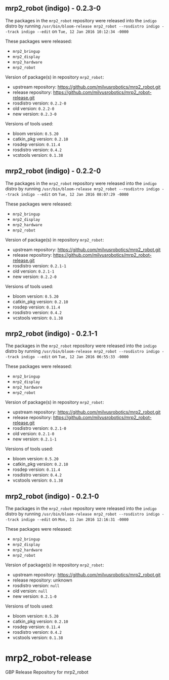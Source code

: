 ## mrp2_robot (indigo) - 0.2.3-0

The packages in the `mrp2_robot` repository were released into the `indigo` distro by running `/usr/bin/bloom-release mrp2_robot --rosdistro indigo --track indigo --edit` on `Tue, 12 Jan 2016 10:12:34 -0000`

These packages were released:
- `mrp2_bringup`
- `mrp2_display`
- `mrp2_hardware`
- `mrp2_robot`

Version of package(s) in repository `mrp2_robot`:
- upstream repository: https://github.com/milvusrobotics/mrp2_robot.git
- release repository: https://github.com/milvusrobotics/mrp2_robot-release.git
- rosdistro version: `0.2.2-0`
- old version: `0.2.2-0`
- new version: `0.2.3-0`

Versions of tools used:
- bloom version: `0.5.20`
- catkin_pkg version: `0.2.10`
- rosdep version: `0.11.4`
- rosdistro version: `0.4.2`
- vcstools version: `0.1.38`


## mrp2_robot (indigo) - 0.2.2-0

The packages in the `mrp2_robot` repository were released into the `indigo` distro by running `/usr/bin/bloom-release mrp2_robot --rosdistro indigo --track indigo --edit` on `Tue, 12 Jan 2016 08:07:29 -0000`

These packages were released:
- `mrp2_bringup`
- `mrp2_display`
- `mrp2_hardware`
- `mrp2_robot`

Version of package(s) in repository `mrp2_robot`:
- upstream repository: https://github.com/milvusrobotics/mrp2_robot.git
- release repository: https://github.com/milvusrobotics/mrp2_robot-release.git
- rosdistro version: `0.2.1-1`
- old version: `0.2.1-1`
- new version: `0.2.2-0`

Versions of tools used:
- bloom version: `0.5.20`
- catkin_pkg version: `0.2.10`
- rosdep version: `0.11.4`
- rosdistro version: `0.4.2`
- vcstools version: `0.1.38`


## mrp2_robot (indigo) - 0.2.1-1

The packages in the `mrp2_robot` repository were released into the `indigo` distro by running `/usr/bin/bloom-release mrp2_robot --rosdistro indigo --track indigo --edit` on `Tue, 12 Jan 2016 06:55:33 -0000`

These packages were released:
- `mrp2_bringup`
- `mrp2_display`
- `mrp2_hardware`
- `mrp2_robot`

Version of package(s) in repository `mrp2_robot`:
- upstream repository: https://github.com/milvusrobotics/mrp2_robot.git
- release repository: https://github.com/milvusrobotics/mrp2_robot-release.git
- rosdistro version: `0.2.1-0`
- old version: `0.2.1-0`
- new version: `0.2.1-1`

Versions of tools used:
- bloom version: `0.5.20`
- catkin_pkg version: `0.2.10`
- rosdep version: `0.11.4`
- rosdistro version: `0.4.2`
- vcstools version: `0.1.38`


## mrp2_robot (indigo) - 0.2.1-0

The packages in the `mrp2_robot` repository were released into the `indigo` distro by running `/usr/bin/bloom-release mrp2_robot --rosdistro indigo --track indigo --edit` on `Mon, 11 Jan 2016 12:16:31 -0000`

These packages were released:
- `mrp2_bringup`
- `mrp2_display`
- `mrp2_hardware`
- `mrp2_robot`

Version of package(s) in repository `mrp2_robot`:
- upstream repository: https://github.com/milvusrobotics/mrp2_robot.git
- release repository: unknown
- rosdistro version: `null`
- old version: `null`
- new version: `0.2.1-0`

Versions of tools used:
- bloom version: `0.5.20`
- catkin_pkg version: `0.2.10`
- rosdep version: `0.11.4`
- rosdistro version: `0.4.2`
- vcstools version: `0.1.38`


# mrp2_robot-release
GBP Release Repository for mrp2_robot
